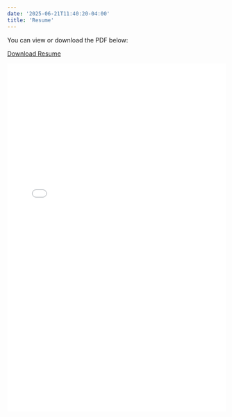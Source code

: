 ```yaml
---
date: '2025-06-21T11:40:20-04:00'
title: 'Resume'
---
```


You can view or download the PDF below:

[Download Resume](https://jaredgoronkin.com/files/resume.pdf)

<embed src="/files/resume.pdf" type="application/pdf" width="100%" height="800px" />
